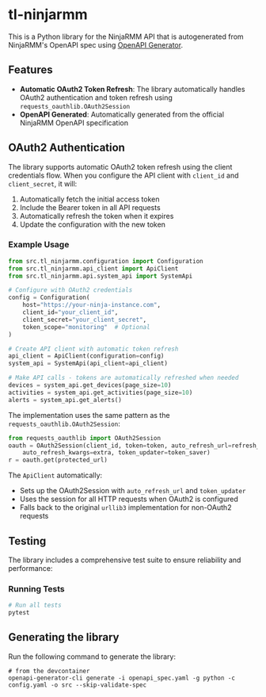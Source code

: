 # tl-ninjarmm

This is a Python library for the NinjaRMM API that is autogenerated from NinjaRMM's OpenAPI spec using [OpenAPI Generator](https://openapi-generator.tech/).

## Features

- **Automatic OAuth2 Token Refresh**: The library automatically handles OAuth2 authentication and token refresh using `requests_oauthlib.OAuth2Session`
- **OpenAPI Generated**: Automatically generated from the official NinjaRMM OpenAPI specification

## OAuth2 Authentication

The library supports automatic OAuth2 token refresh using the client credentials flow. When you configure the API client with `client_id` and `client_secret`, it will:

1. Automatically fetch the initial access token
2. Include the Bearer token in all API requests
3. Automatically refresh the token when it expires
4. Update the configuration with the new token

### Example Usage

```python
from src.tl_ninjarmm.configuration import Configuration
from src.tl_ninjarmm.api_client import ApiClient
from src.tl_ninjarmm.api.system_api import SystemApi

# Configure with OAuth2 credentials
config = Configuration(
    host="https://your-ninja-instance.com",
    client_id="your_client_id",
    client_secret="your_client_secret",
    token_scope="monitoring"  # Optional
)

# Create API client with automatic token refresh
api_client = ApiClient(configuration=config)
system_api = SystemApi(api_client=api_client)

# Make API calls - tokens are automatically refreshed when needed
devices = system_api.get_devices(page_size=10)
activities = system_api.get_activities(page_size=10)
alerts = system_api.get_alerts()
```

The implementation uses the same pattern as the `requests_oauthlib.OAuth2Session`:

```python
from requests_oauthlib import OAuth2Session
oauth = OAuth2Session(client_id, token=token, auto_refresh_url=refresh_url,
    auto_refresh_kwargs=extra, token_updater=token_saver)
r = oauth.get(protected_url)
```

The `ApiClient` automatically:
- Sets up the OAuth2Session with `auto_refresh_url` and `token_updater`
- Uses the session for all HTTP requests when OAuth2 is configured
- Falls back to the original `urllib3` implementation for non-OAuth2 requests

## Testing

The library includes a comprehensive test suite to ensure reliability and performance:

### Running Tests

```bash
# Run all tests
pytest
```

## Generating the library
Run the following command to generate the library:
```
# from the devcontainer
openapi-generator-cli generate -i openapi_spec.yaml -g python -c config.yaml -o src --skip-validate-spec
```
